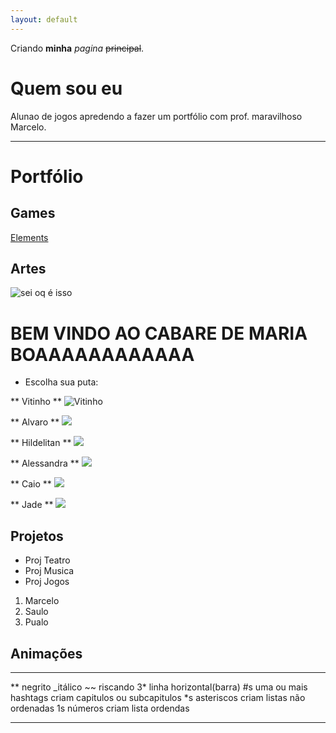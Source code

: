 ```yaml
---
layout: default
---
```


Criando **minha** _pagina_ ~~principal~~.

# Quem sou eu 

Alunao de jogos apredendo a fazer um portfólio com prof. maravilhoso Marcelo.

* * *

# Portfólio

## Games

[Elements](https://AlvaroMD2016.github.io/Elements)

## Artes

![sei oq é isso](https://i.pinimg.com/236x/0c/73/d0/0c73d0830ac1595ac41e8a931c00d870---bit-crochet-tunisian-crochet.jpg)

# BEM VINDO AO CABARE DE MARIA BOAAAAAAAAAAAA

* Escolha sua puta:  


** Vitinho **
![Vitinho](https://scontent.frec10-1.fna.fbcdn.net/v/t1.0-9/22195272_1188544481289155_5762221204856521858_n.jpg?oh=4d6381401538cf779534dbfe42df6849&oe=5B208D6F) 

** Alvaro **
![](https://scontent.frec10-1.fna.fbcdn.net/v/t1.0-9/15355826_1943283212565861_6368925096832370357_n.jpg?oh=35b65f42cfc4d24300abfd0265cf5a69&oe=5B1AEC7A)

** Hildelitan **
![](https://pbs.twimg.com/profile_images/821057031176146944/gsLvqXci.jpg)

** Alessandra **
![](https://scontent.frec10-1.fna.fbcdn.net/v/t1.0-9/21106867_1503895836335998_7448141455185208950_n.jpg?oh=86eeda7f1cb7509d30af51ff7dc70bce&oe=5B199E75)

** Caio **
![](https://scontent.frec10-1.fna.fbcdn.net/v/t1.0-9/25442741_865708410255207_8966438068086166211_n.jpg?oh=ebf3d100921bab7de4f37c45f4bee1cd&oe=5B0E3E09)

** Jade **
![](https://scontent.frec10-1.fna.fbcdn.net/v/t1.0-1/20708390_1434667369959153_7157518474641912235_n.jpg?oh=2172ae92e92d7b68865e08837d7b9501&oe=5ADF9A2D)
## Projetos 
* Proj Teatro 
* Proj Musica 
* Proj Jogos 

1. Marcelo
2. Saulo
3. Pualo
 
## Animações 

* * *

** negrito
_itálico 
~~ riscando
3* linha horizontal(barra)
#s uma ou mais hashtags criam capitulos ou subcapitulos 
*s asteriscos criam listas não ordenadas 
1s números criam lista ordendas 

* * * 
